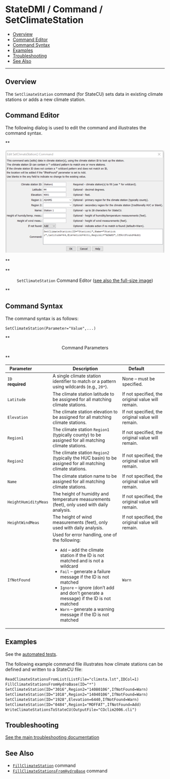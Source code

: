# StateDMI / Command / SetClimateStation #

* [Overview](#overview)
* [Command Editor](#command-editor)
* [Command Syntax](#command-syntax)
* [Examples](#examples)
* [Troubleshooting](#troubleshooting)
* [See Also](#see-also)

-------------------------

## Overview ##

The `SetClimateStation` command (for StateCU)
sets data in existing climate stations or adds a new climate station.

## Command Editor ##

The following dialog is used to edit the command and illustrates the command syntax.

**<p style="text-align: center;">
![SetClimateStation command editor](SetClimateStation.png)
</p>**

**<p style="text-align: center;">
`SetClimateStation` Command Editor (<a href="../SetClimateStation.png">see also the full-size image</a>)
</p>**

## Command Syntax ##

The command syntax is as follows:

```text
SetClimateStation(Parameter="Value",...)
```
**<p style="text-align: center;">
Command Parameters
</p>**

| **Parameter**&nbsp;&nbsp;&nbsp;&nbsp;&nbsp;&nbsp;&nbsp;&nbsp;&nbsp;&nbsp;&nbsp;&nbsp; | **Description** | **Default**&nbsp;&nbsp;&nbsp;&nbsp;&nbsp;&nbsp;&nbsp;&nbsp;&nbsp;&nbsp; |
| --------------|-----------------|----------------- |
| `ID`<br>**required** | A single climate station identifier to match or a pattern using wildcards (e.g., `20*`). | None – must be specified. |
| `Latitude` | The climate station latitude to be assigned for all matching climate stations. | If not specified, the original value will remain. |
| `Elevation` | The climate station elevation to be assigned for all matching climate stations. | If not specified, the original value will remain. |
| `Region1` | The climate station `Region1` (typically county) to be assigned for all matching climate stations. | If not specified, the original value will remain. |
| `Region2` | The climate station `Region2` (typically the HUC basin) to be assigned for all matching climate stations. | If not specified, the original value will remain. |
| `Name` | The climate station name to be assigned for all matching climate stations. | If not specified, the original value will remain. |
| `HeightHumidityMeas` | The height of humidity and temperature measurements (feet), only used with daily analysis. | If not specified, the original value will remain. |
| `HeightWindMeas` | The height of wind measurements (feet), only used with daily analysis. | If not specified, the original value will remain. |
| `IfNotFound` | Used for error handling, one of the following:<ul><li>`Add` – add the climate station if the ID is not matched and is not a wildcard</li><li>`Fail` – generate a failure message if the ID is not matched</li><li>`Ignore` – ignore (don’t add and don’t generate a message) if the ID is not matched</li><li>`Warn` – generate a warning message if the ID is not matched</li></ul> | `Warn` |

## Examples ##

See the [automated tests](https://github.com/OpenCDSS/cdss-app-statedmi-test/tree/master/test/regression/commands/SetClimateStation).

The following example command file illustrates how climate stations can be defined and written to a StateCU file:

```
ReadClimateStationsFromList(ListFile="climsta.lst",IDCol=1)
FillClimateStationsFromHydroBase(ID="*")
SetClimateStation(ID="3016",Region2="14080106",IfNotFound=Warn)
SetClimateStation(ID="1018",Region2="14040106",IfNotFound=Warn)
SetClimateStation(ID="1928",Elevation=6440,IfNotFound=Warn)
SetClimateStation(ID="0484",Region1="MOFFAT",IfNotFound=Add)
WriteClimateStationsToStateCU(OutputFile="COclim2006.cli")
```

## Troubleshooting ##

[See the main troubleshooting documentation](../../troubleshooting/troubleshooting.md)

## See Also ##

* [`FillClimateStation`](../FillClimateStation/FillClimateStation.md) command
* [`FillClimateStationsFromHydroBase`](../FillClimateStationsFromHydroBase/FillClimateStationsFromHydroBase.md) command
